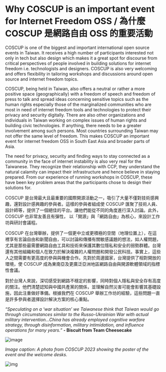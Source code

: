 # Why COSCUP is an important event for Internet Freedom OSS / 為什麼 COSCUP 是網路自由 OSS 的重要活動

COSCUP is one of the biggest and important international open source events in Taiwan. It receives a high number of participants interested not only in tech but also design which makes it a great spot for discourse from critical perspectives of people involved in building solutions for internet freedom i.e. technologists and designers. COSCUP is also very welcoming and offers flexibility in tailoring workshops and discussions around open source and internet freedom topics. 

COSCUP, being held in Taiwan, also offers a neutral or rather a more positive space (geographically) with a freedom of speech and freedom of press to talk and spread ideas concerning sensitive topics such as the human rights especially those of the marginalized communities who are most in need of internet freedom tools and technologies to protect their privacy and security digitally. There are also other organizations and individuals in Taiwan working on complex issues of human rights  and building civic technologies. If anything, there needs to be a greater involvement among such persons. Most countries surrounding Taiwan may not offer the same level of freedom. This makes COSCUP an important event for internet freedom OSS in South East Asia and broader parts of Asia. 

The need for privacy, security and finding ways to stay connected as a community in the face of internet instability is also very real for the Taiwanese. They recognize their relationship with CCP, they understand the natural calamity can impact their infrastructure and hence believe in staying prepared. From our experience of running workshops in COSCUP, these have been key problem areas that the participants chose to design their solutions for. 

COSCUP 是台灣最大且最重要的國際開源活動之一，吸引了大量不僅對技術感興趣，還對設計感興趣的參與者。這樣的參與者組成使 COSCUP 匯聚了技術人員、設計師等，提供了一個絕佳的平台。讓他們能從不同的角度進行深入討論。此外，COSCUP 也非常友善且有彈性， 以「開源」與「網路自由」為核心，來設計工作坊與研討會議程。

COSCUP 在台灣舉辦，提供了一個更中立或更積極的空間（地理位置上），在這裡享有言論自由和新聞自由，可以討論和傳播有關敏感議題的想法，如人權問題，尤其是那些最需要網路自由工具和技術來保護其數位隱私和安全的弱勢群體。台灣還有其他組織和個人在致力於解決複雜的人權問題和開發公民科技。事實上，這些人之間需要有更高度的參與與機會合作。先對於周邊國家，台灣提供了相對開放的環境，使 COSCUP 成為東南亞及更廣泛亞洲地區網路自由與開源軟體領域的指標性會議。

對於台灣人來說，深切感受到網路不穩定的影響，同時對個人隱私與安全存有高度的關注。他們清楚認知與中國共產黨的關係，並理解自然災害可能會影響其基礎設施，因此注重做好準備。根據我們在 COSCUP 舉辦工作坊的經驗，這些問題一直是許多參與者選擇設計解決方案的核心重點。

_“Speculating on a ‘war situation’ we Taiwanese think that Taiwan would go through circumstances similar to the Russo-Ukrainian War with actual military intervention...China has already employed cognitive warfare strategy, through disinformation, military intimidation, and influence operations for many years.”_ **- Biscuit from Team Cheesecake**

![image](https://raw.githubusercontent.com/sprblm/The-Design-We-Open/refs/heads/main/Documenting%20Internet%20Shutdowns%20Workshop/photos/coscup-2023.png)

_Image caption: A photo from COSCUP 2023 showing the poster of the event and the welcome desks._

![img](https://raw.githubusercontent.com/sprblm/The-Design-We-Open/refs/heads/main/Documenting%20Internet%20Shutdowns%20Workshop/graphics%20and%20illustrations/document%20image%20dividers/bubble-tea-full-width.png) 